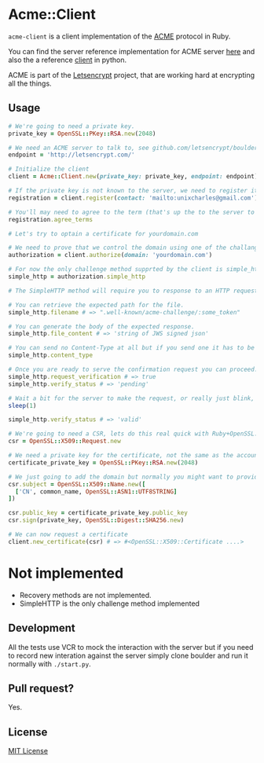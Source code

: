 # Acme::Client

`acme-client` is a client implementation of the [ACME](https://letsencrypt.github.io/acme-spec) protocol in Ruby.

You can find the server reference implementation for ACME server [here](github.com/letsencrypt/boulder) and also the a reference [client](github.com/letsencrypt/letsencrypt) in python.

ACME is part of the [Letsencrypt](https://letsencrypt.org/) project, that are working hard at encrypting all the things.

## Usage

```ruby
# We're going to need a private key.
private_key = OpenSSL::PKey::RSA.new(2048)

# We need an ACME server to talk to, see github.com/letsencrypt/boulder
endpoint = 'http://letsencrypt.com/'

# Initialize the client
client = Acme::Client.new(private_key: private_key, endpoint: endpoint)

# If the private key is not known to the server, we need to register it for the first time.
registration = client.register(contact: 'mailto:unixcharles@gmail.com')

# You'll may need to agree to the term (that's up the to the server to require it or not but boulder does by default)
registration.agree_terms

# Let's try to optain a certificate for yourdomain.com

# We need to prove that we control the domain using one of the challanges method.
authorization = client.authorize(domain: 'yourdomain.com')

# For now the only challenge method supprted by the client is simple_http.
simple_http = authorization.simple_http

# The SimpleHTTP method will require you to response to an HTTP request.

# You can retrieve the expected path for the file.
simple_http.filename # => ".well-known/acme-challenge/:some_token"

# You can generate the body of the expected response.
simple_http.file_content # => 'string of JWS signed json' 

# You can send no Content-Type at all but if you send one it has to be 'application/jose+json'.
simple_http.content_type

# Once you are ready to serve the confirmation request you can proceed.
simple_http.request_verification # => true
simple_http.verify_status # => 'pending'

# Wait a bit for the server to make the request, or really just blink, it should be fast.
sleep(1)

simple_http.verify_status # => 'valid'

# We're going to need a CSR, lets do this real quick with Ruby+OpenSSL.
csr = OpenSSL::X509::Request.new

# We need a private key for the certificate, not the same as the account key.
certificate_private_key = OpenSSL::PKey::RSA.new(2048)

# We just going to add the domain but normally you might want to provide more information.
csr.subject = OpenSSL::X509::Name.new([
  ['CN', common_name, OpenSSL::ASN1::UTF8STRING]
])

csr.public_key = certificate_private_key.public_key
csr.sign(private_key, OpenSSL::Digest::SHA256.new)

# We can now request a certificate
client.new_certificate(csr) # => #<OpenSSL::X509::Certificate ....>
```

# Not implemented

- Recovery methods are not implemented.
- SimpleHTTP is the only challenge method implemented

## Development

All the tests use VCR to mock the interaction with the server but if you
need to record new interation against the server simply clone boulder and
run it normally with `./start.py`.

## Pull request?

Yes.

## License

[MIT License](http://opensource.org/licenses/MIT)

